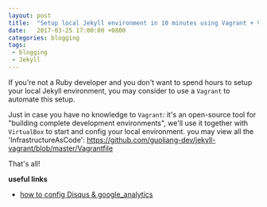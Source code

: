 ```yaml
---
layout: post
title:  "Setup local Jekyll environment in 10 minutes using Vagrant + VirtualBox"
date:   2017-03-25 17:00:00 +0800
categories: blogging
tags: 
 - blogging
 - Jekyll
---
```


If you're not a Ruby developer and you don't want to spend hours to setup your local Jekyll environment, you may consider to use a `Vagrant` to automate this setup. 

Just in case you have no knowledge to `Vagrant`: it's an open-source tool for "building complete development environments", we'll use it together with `VirtualBox` to start and config your local environment. 
you may view all the 'InfrastructureAsCode': https://github.com/guoliang-dev/jekyll-vagrant/blob/master/Vagrantfile

<script src="https://gist.github.com/guoliang-dev/2d7bd0f2df03efb43eba15114dd2aaff.js"></script>

That's all!

**useful links**
 - [how to config Disqus & google_analytics](http://liguoliang.com/notes/2017/03/19/jekyll-notes.html)